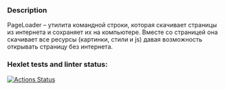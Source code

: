 ### Description
PageLoader – утилита командной строки, которая скачивает страницы из интернета и сохраняет их на компьютере. Вместе со страницей она скачивает все ресурсы (картинки, стили и js) давая возможность открывать страницу без интернета.

### Hexlet tests and linter status:
[![Actions Status](https://github.com/maksimfad/python-project-lvl3/workflows/hexlet-check/badge.svg)](https://github.com/maksimfad/python-project-lvl3/actions)